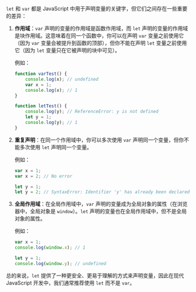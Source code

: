 `let` 和 `var` 都是 JavaScript 中用于声明变量的关键字，但它们之间存在一些重要的差异：

1. **作用域**：`var` 声明的变量的作用域是函数作用域，而 `let` 声明的变量的作用域是块作用域。这意味着在同一个函数中，你可以在声明 `var` 变量之前使用它（因为 `var` 变量会被提升到函数的顶部），但你不能在声明 `let` 变量之前使用它（因为 `let` 变量只在它被声明的块中可见）。

    例如：

    ```javascript
    function varTest() {
        console.log(x); // undefined
        var x = 1;
        console.log(x); // 1
    }

    function letTest() {
        console.log(y); // ReferenceError: y is not defined
        let y = 1;
        console.log(y); // 1
    }
    ```

2. **重复声明**：在同一个作用域中，你可以多次使用 `var` 声明同一个变量，但你不能多次使用 `let` 声明同一个变量。

    例如：

    ```javascript
    var x = 1;
    var x = 2; // No error

    let y = 1;
    let y = 2; // SyntaxError: Identifier 'y' has already been declared
    ```

3. **全局作用域**：在全局作用域中，`var` 声明的变量成为全局对象的属性（在浏览器中，全局对象是 `window`）。`let` 声明的变量也在全局作用域中，但不是全局对象的属性。

    例如：

    ```javascript
    var x = 1;
    console.log(window.x); // 1

    let y = 1;
    console.log(window.y); // undefined
    ```

总的来说，`let` 提供了一种更安全、更易于理解的方式来声明变量，因此在现代 JavaScript 开发中，我们通常推荐使用 `let` 而不是 `var`。